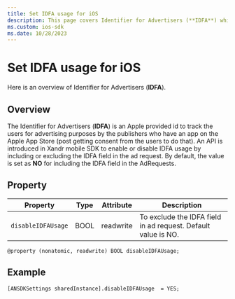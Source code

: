 ```yaml
---
title: Set IDFA usage for iOS
description: This page covers Identifier for Advertisers (**IDFA**) which is an Apple provided id to track the users for advertising purposes by the publishers who have an app on the Apple App Store.   
ms.custom: ios-sdk 
ms.date: 10/28/2023
---
```



# Set IDFA usage for iOS

Here is an overview of Identifier for Advertisers (**IDFA**).

## Overview

The Identifier for Advertisers (**IDFA**) is an Apple provided id to track the users for advertising purposes by the publishers who have an app on the Apple App Store (post getting consent from the users to do that). An API is introduced in Xandr mobile SDK to enable or disable IDFA usage by including or excluding the IDFA field in the ad request. By default, the value is set as **NO** for including the IDFA field in the AdRequests.

## Property

| Property | Type | Attribute | Description |
|--|--|--|--|
| `disableIDFAUsage` | BOOL | readwrite | To exclude the IDFA field in ad request. Default value is NO. |

``` 
@property (nonatomic, readwrite) BOOL disableIDFAUsage;
```

## Example

``` 
[ANSDKSettings sharedInstance].disableIDFAUsage  = YES;
```
